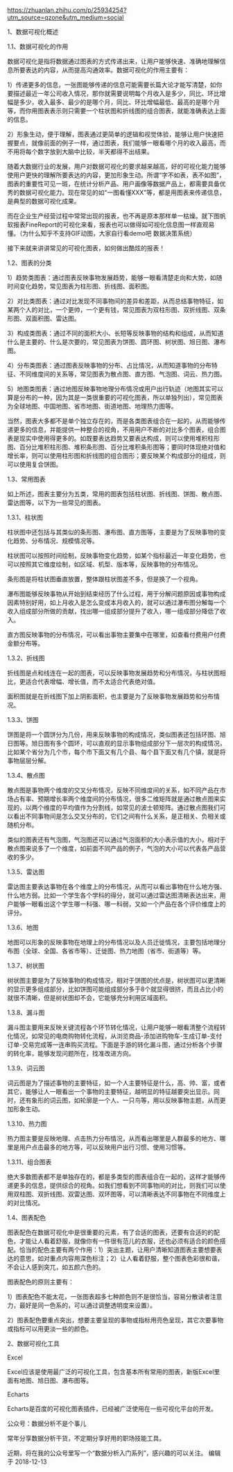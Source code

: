 https://zhuanlan.zhihu.com/p/25934254?utm_source=qzone&utm_medium=social

1、数据可视化概述

1.1、数据可视化的作用

数据可视化是指将数据通过图表的方式传递出来，让用户能够快速、准确地理解信息所要表达的内容，从而提高沟通效率。数据可视化的作用主要有：

1）传递更多的信息，一张图能够传递的信息可能需要长篇大论才能写清楚，如你要描述最近一年公司收入情况，那你就需要说明每个月收入是多少，同比、环比增幅是多少，收入最多、最少的是哪个月，同比、环比增幅最低、最高的是哪个月等，而你用图表表示则只需要一个柱状图和折线图的组合图表，就能准确表达上面的信息。

2）形象生动，便于理解，图表通过更简单的逻辑和视觉体验，能够让用户快速把握要点，就像前面的例子一样，通过图表，我们能够一眼看哪个月的收入最高，而不用将每个数字放到大脑中比较，半天都得不出结果。

随着大数据行业的发展，用户对数据可视化的要求越来越高，好的可视化能力能够使用户更快的理解所要表达的内容，更加形象生动。所谓“字不如表，表不如图”，图表的重要性可见一斑，在统计分析产品、用户画像等数据产品上，都需要具备优秀的数据可视化能力。现在常见的如“一图看懂XXX”等，都是用图表来传递信息，是典型的数据可视化成果。

而在企业生产经营过程中常常出现的报表，也不再是原本那样单一枯燥。就下图帆软报表FineReport的可视化来看，报表也可以做得如可视化信息图一样直观易懂。（为什么知乎不支持GIF动图，大家自行看demo吧 数据决策系统）

接下来就来讲讲常见的可视化图表，如何做出酷炫的报表！

1.2、图表的分类

1）趋势类图表：通过图表反映事物发展趋势，能够一眼看清楚走向和大势，如随时间变化趋势，常见图表为柱形图、折线图、面积图。

2）对比类图表：通过对比发现不同事物间的差异和差距，从而总结事物特征，如某两个人的对比，一个更帅，一个更有钱，常见图表为双柱形图、双折线图、双条形图、双面积图、雷达图。

3）构成类图表：通过不同的面积大小、长短等反映事物的结构和组成，从而知道什么是主要的、什么是次要的，常见图表为饼图、圆环图、树状图、旭日图、瀑布图。

4）分布类图表：通过图表反映事物的分布、占比情况，从而知道事物的分布特征、不同维度间的关系等，常见图表为散点图、直方图、气泡图、词云、热力图。

5）地图类图表：通过地图反映事物地理分布情况或用户出行轨迹（地图其实可以算是分布的一种，因为其是一类很重要的可视化图表，所以单独列出），常见图表为全球地图、中国地图、省市地图、街道地图、地理热力图等。

当然，图表大多都不是单个独立存在的，而是各类图表组合在一起的，从而能够传递更多的信息，并能提供一种整合的视角，不用用户不断的对比多个图表，组合图表是现实中使用得更多的。如既要表达趋势又要表达构成，则可以使用堆积柱形图、百分比堆积柱形图、堆积条形图、百分比堆积条形图等；要同时体现绝对值和增长率，则可以使用柱形图和折线图的组合图形；要反映某个构成部分的组成，则可以使用复合饼图。

1.3、常用图表

如上所述，图表主要分为五类，常用的图表包括柱状图、折线图、饼图、散点图、雷达图等，以下为一些常见的图表。

1.3.1、柱状图

柱状图中还包括与其类似的条形图、瀑布图、直方图等，主要是为了反映事物的变化趋势、分布情况、规模情况等。

柱状图可以按照时间绘制，反映事物变化趋势，如某个指标最近一年变化趋势，也可以按照其它维度绘制，如区域、机型、版本等，反映事物的分布情况。

条形图是将柱状图垂直放置，整体跟柱状图差不多，但是换了一个视角。

瀑布图能够反映事物从开始到结束经历了什么过程，用于分解问题原因或事物构成因素特别好用，如上月收入是怎么变成本月收入的，就可以通过瀑布图分解每一个收入组成部分所做的贡献，找出哪一组成部分提升了收入，哪一组成部分降低了收入。

直方图反映事物的分布情况，可以看出事物主要集中在哪里，如查看付费用户付费金额分布等。


1.3.2、折线图

折线图是点和线连在一起的图表，可以反映事物发展趋势和分布情况，与柱状图相比，更适合代表增幅、增长值，而不太适合代表绝对值。

面积图就是在折线图下加上阴影面积，也主要是为了反映事物发展趋势和分布情况。

1.3.3、饼图

饼图是将一个圆饼分为几份，用来反映事物的构成情况，类似图表还包括环图、旭日图等。旭日图有多个圆环，可以直观的显示事物组成部分下一层次的构成情况，比如某个省分为几个市，每个市下面又有几个县、每个县下面又有几个镇，就是将事物层层分解。



1.3.4、散点图

散点图是事物两个维度的交叉分布情况，反映不同维度间的关系，如不同产品在市场占有率、预期增长率两个维度间的分布情况，很多二维矩阵就是通过散点图来实现的，以两个维度的平均值作为分割线，如常见的波士顿矩阵。通过散点图我们可以看出不同事物间是怎么交叉分布的，它们之间有什么关系，是正相关、负相关或随机分布。

类似的图表还有气泡图，气泡图还可以通过气泡面积的大小表示值的大小，相对于散点图来说多了一个维度，如前面不同产品的例子，气泡的大小可以代表各产品营收的多少。

1.3.5、雷达图

雷达图主要表达事物在各个维度上的分布情况，从而可以看出事物在什么地方强、什么地方弱。比如一个学生各个学科的得分，就可以通过雷达图清晰表达出来，用户能够一眼看出这个学生哪一科强、哪一科弱，又如一个产品在各个评价维度上的评分。

1.3.6、地图

地图可以形象的反映事物在地理上的分布情况以及人员迁徙情况，主要包括地理分布图（全球、全国、各省市等）、迁徙图、热力地图（省市、街道等）等。

1.3.7、树状图

树状图主要是为了反映事物的构成情况，相对于饼图的优点是，树状图可以更清晰的显示更多组成部分，比如饼图可能组成部分多于8个就显得很挤，而且占比小的就很不清晰，但是树状图却不会，它能够充分利用区域面积。

1.3.8、漏斗图

漏斗图主要用来反映关键流程各个环节转化情况，让用户能够一眼看清整个流程转化情况，如常见的电商购物转化流程，从浏览商品-添加进购物车-生成订单-支付订单-交易完成等一连串购买流程。下面是手游的转化漏斗图，通过分析各个步骤的转化率，能够发现问题所在，找准改进方向。

1.3.9、词云图

词云图是为了描述事物的主要特征，如一个人主要特征是什么，高、帅、富，或者其它，能够让人一眼看出一个事物的主要特征，越明显的特征越要突出显示。同时，还有象形的词云图，如轮廓是一个人、一只鸟等，用以反映事物主题，从而更加形象生动。

1.3.10、热力图

热力图主要是反映地理、点击热力分布情况，从而看出哪里是人群最多的地方、哪里是用户点击最多的地方等，可以反映用户出行习惯、使用习惯等。

1.3.11、组合图表

绝大多数图表都不是单独存在的，都是多类型的图表组合在一起的，这样才能够传递更多的信息，提供综合的视角。如我们想看到不同事物间的对比，则我们可以使用双柱图、双折线图、双雷达图、双环图等，可以清晰表达不同事物在不同维度上的对比情况。

1.4、图表配色

图表配色在数据可视化中是很重要的元素，有了合适的图表，还要有合适的的配色，才能让人看着舒服，就像你有一件很有范儿的衣服，还也必须有适合的颜色搭配。恰当的配色主要有两个作用：1）突出主题，让用户清晰知道图表主要想要表达的意思，如对重点内容用深色标注；2）让人看着舒服，整个图表色彩很和谐，不会让人感到突兀，如五颜六色的。

图表配色的原则主要有：

1）图表配色不能太花，一张图表超多七种颜色则不是很恰当，容易分散读者注意力，最好是同一色系的，可以通过调整透明度来设置）。

2）图表配色要重点突出，想要主要呈现的事物或指标用亮色呈现，其它次要事物或指标可以用更淡一些的颜色。

2、数据可视化工具

Excel

Excel应该是使用最广泛的可视化工具，包含基本所有常用的图表，新版Excel里面有地图、旭日图、瀑布图等。

Echarts

Echarts是百度的可视化图表插件，已经被广泛使用在一些可视化平台的开发。

公众号：数据分析不是个事儿

常年分享数据分析干货，不定期分享好用的职场技能工具。

近期，将在我的公众号里写一个“数据分析入门系列”，感兴趣的可以关注。
编辑于 2018-12-13